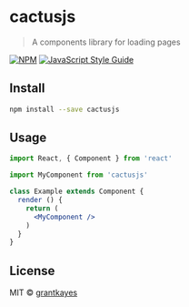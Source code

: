 # cactusjs

> A components library for loading pages

[![NPM](https://img.shields.io/npm/v/cactusjs.svg)](https://www.npmjs.com/package/cactusjs) [![JavaScript Style Guide](https://img.shields.io/badge/code_style-standard-brightgreen.svg)](https://standardjs.com)

## Install

```bash
npm install --save cactusjs
```

## Usage

```jsx
import React, { Component } from 'react'

import MyComponent from 'cactusjs'

class Example extends Component {
  render () {
    return (
      <MyComponent />
    )
  }
}
```

## License

MIT © [grantkayes](https://github.com/grantkayes)
